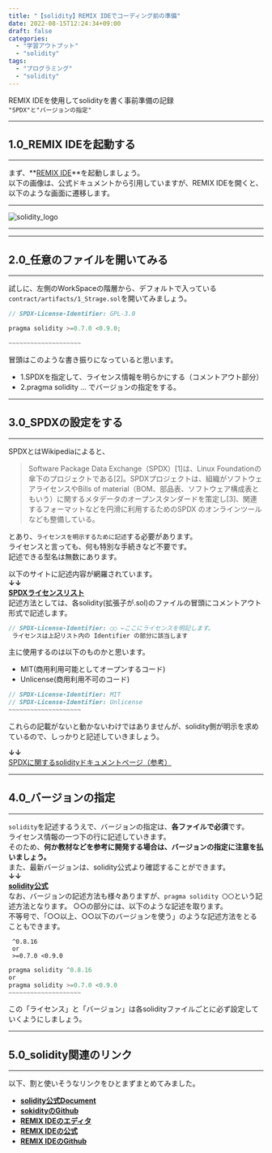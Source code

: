 ```yaml
---
title: "【solidity】REMIX IDEでコーディング前の準備"
date: 2022-08-15T12:24:34+09:00
draft: false
categories:
  - "学習アウトプット"
  - "solidity"
tags:
  - "プログラミング"
  - "solidity"
---
```

REMIX IDEを使用してsolidityを書く事前準備の記録  
``"SPDX"と"バージョンの指定"``
<!--more-->

***

## 1.0_REMIX IDEを起動する

***
まず、**[REMIX IDE](https://remix.ethereum.org/)**を起動しましょう。  
以下の画像は、公式ドキュメントから引用していますが、REMIX IDEを開くと、以下のような画面に遷移します。
***
![solidity_logo](../../img/11_solidity02.png)
***

***

## 2.0_任意のファイルを開いてみる

***
試しに、左側のWorkSpaceの階層から、デフォルトで入っている``contract/artifacts/1_Strage.sol``を開いてみましょう。
  
```java Hello.java {.light .line-number .copy}
// SPDX-License-Identifier: GPL-3.0

pragma solidity >=0.7.0 <0.9.0;

~~~~~~~~~~~~~~~~~~~~

```  

冒頭はこのような書き振りになっていると思います。
- 1.SPDXを指定して、ライセンス情報を明らかにする（コメントアウト部分）
- 2.pragma solidity ... でバージョンの指定をする。

***

## 3.0_SPDXの設定をする

***
SPDXとはWikipediaによると、  
>Software Package Data Exchange（SPDX）[1]は、Linux Foundationの傘下のプロジェクトである[2]。SPDXプロジェクトは、組織がソフトウェアライセンスやBills of material（BOM、部品表、ソフトウェア構成表ともいう）に関するメタデータのオープンスタンダードを策定し[3]、関連するフォーマットなどを円滑に利用するためのSPDX のオンラインツールなども整備している。

とあり、``ライセンスを明示するために記述``する必要があります。  
ライセンスと言っても、何も特別な手続きなど不要です。  
記述できる型名は無数にあります。  

以下のサイトに記述内容が網羅されています。  
**↓↓**  
**[SPDXライセンスリスト](https://spdx.org/licenses/)**  
記述方法としては、各solidity(拡張子が.sol)のファイルの冒頭にコメントアウト形式で記述します。  

```java Hello.java {.light .line-number .copy}
// SPDX-License-Identifier: ○○ ←ここにライセンスを明記します。
 ライセンスは上記リスト内の Identifier の部分に該当します
```

主に使用するのは以下のものかと思います。

- MIT(商用利用可能としてオープンするコード)
- Unlicense(商用利用不可のコード)
  
```java Hello.java {.light .line-number .copy}
// SPDX-License-Identifier: MIT
// SPDX-License-Identifier: Unlicense
~~~~~~~~~~~~~~~~~~~~
```  

これらの記載がないと動かないわけではありませんが、solidity側が明示を求めているので、しっかりと記述していきましょう。

**↓↓**  
[SPDXに関するsolidityドキュメントページ（参考）](https://docs.soliditylang.org/en/v0.6.8/layout-of-source-files.html)  

***

## 4.0_バージョンの指定

***
``solidity``を記述するうえで、バージョンの指定は、**各ファイルで必須**です。  
ライセンス情報の一つ下の行に記述していきます。  
そのため、**何か教材などを参考に開発する場合は、バージョンの指定に注意を払いましょう。**  
また、最新バージョンは、solidity公式より確認することができます。  
**↓↓**  
**[solidity公式](https://docs.soliditylang.org/)**  
なお、バージョンの記述方法も様々ありますが、``pragma solidity 〇〇``という記述方法となります。 
○○の部分には、以下のような記述を取ります。  
不等号で、「○○以上、○○以下のバージョンを使う」のような記述方法をとることもできます。

```
 ^0.8.16
 or
 >=0.7.0 <0.9.0
```

```java Hello.java {.light .line-number .copy}
pragma solidity ^0.8.16
or
pragma solidity >=0.7.0 <0.9.0
~~~~~~~~~~~~~~~~~~~~
```  

この「ライセンス」と「バージョン」は各solidityファイルごとに必ず設定していくようにしましょう。

***
## 5.0_solidity関連のリンク
***
以下、割と使いそうなリンクをひとまずまとめてみました。  

- **[solidity公式Document](https://docs.soliditylang.org/)**
- **[sokidityのGithub](https://github.com/ethereum/solidity/blob/v0.6.8/docs/layout-of-source-files.rst)**
- **[REMIX IDEのエディタ](https://remix.ethereum.org/)**
- **[REMIX IDEの公式](https://remix-project.org/)**
- **[REMIX IDEのGithub](https://github.com/ethereum/remix-ide)**

